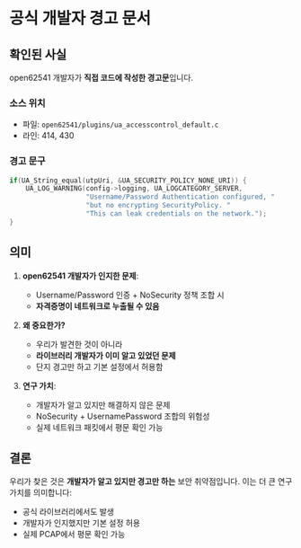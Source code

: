 # 공식 개발자 경고 문서

## 확인된 사실

open62541 개발자가 **직접 코드에 작성한 경고문**입니다.

### 소스 위치
- 파일: `open62541/plugins/ua_accesscontrol_default.c`
- 라인: 414, 430

### 경고 문구
```c
if(UA_String_equal(utpUri, &UA_SECURITY_POLICY_NONE_URI)) {
    UA_LOG_WARNING(config->logging, UA_LOGCATEGORY_SERVER,
                   "Username/Password Authentication configured, "
                   "but no encrypting SecurityPolicy. "
                   "This can leak credentials on the network.");
}
```

## 의미

1. **open62541 개발자가 인지한 문제**:
   - Username/Password 인증 + NoSecurity 정책 조합 시
   - **자격증명이 네트워크로 누출될 수 있음**

2. **왜 중요한가?**
   - 우리가 발견한 것이 아니라
   - **라이브러리 개발자가 이미 알고 있었던 문제**
   - 단지 경고만 하고 기본 설정에서 허용함

3. **연구 가치**:
   - 개발자가 알고 있지만 해결하지 않은 문제
   - NoSecurity + UsernamePassword 조합의 위험성
   - 실제 네트워크 패킷에서 평문 확인 가능

## 결론

우리가 찾은 것은 **개발자가 알고 있지만 경고만 하는** 보안 취약점입니다.
이는 더 큰 연구 가치를 의미합니다:
- 공식 라이브러리에서도 발생
- 개발자가 인지했지만 기본 설정 허용
- 실제 PCAP에서 평문 확인 가능

